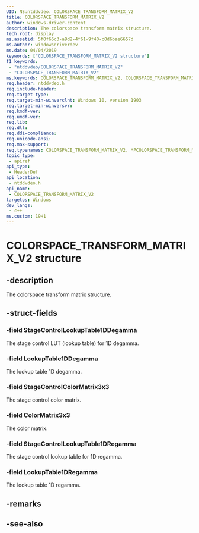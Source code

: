 ```yaml
---
UID: NS:ntddvdeo._COLORSPACE_TRANSFORM_MATRIX_V2
title: COLORSPACE_TRANSFORM_MATRIX_V2
author: windows-driver-content
description: The colorspace transform matrix structure.
tech.root: display
ms.assetid: 5f0f66c3-a9d2-4f61-9f40-c0d6bae6657d
ms.author: windowsdriverdev
ms.date: 04/04/2019
keywords: ["COLORSPACE_TRANSFORM_MATRIX_V2 structure"]
f1_keywords:
 - "ntddvdeo/COLORSPACE_TRANSFORM_MATRIX_V2"
 - "COLORSPACE_TRANSFORM_MATRIX_V2"
ms.keywords: COLORSPACE_TRANSFORM_MATRIX_V2, COLORSPACE_TRANSFORM_MATRIX_V2, *PCOLORSPACE_TRANSFORM_MATRIX_V2, 
req.header: ntddvdeo.h
req.include-header:
req.target-type:
req.target-min-winverclnt: Windows 10, version 1903
req.target-min-winversvr:
req.kmdf-ver:
req.umdf-ver:
req.lib:
req.dll:
req.ddi-compliance:
req.unicode-ansi:
req.max-support:
req.typenames: COLORSPACE_TRANSFORM_MATRIX_V2, *PCOLORSPACE_TRANSFORM_MATRIX_V2
topic_type: 
 - apiref
api_type: 
 - HeaderDef
api_location: 
 - ntddvdeo.h
api_name: 
 - COLORSPACE_TRANSFORM_MATRIX_V2
targetos: Windows
dev_langs:
 - c++
ms.custom: 19H1
---
```


# COLORSPACE_TRANSFORM_MATRIX_V2 structure

## -description

The colorspace transform matrix structure.

## -struct-fields

### -field StageControlLookupTable1DDegamma

The stage control LUT (lookup table) for 1D degamma.

### -field LookupTable1DDegamma

The lookup table 1D degamma.

### -field StageControlColorMatrix3x3

The stage control color matrix.

### -field ColorMatrix3x3

The color matrix.

### -field StageControlLookupTable1DRegamma

The stage control lookup table for 1D regamma.

### -field LookupTable1DRegamma
 
The lookup table 1D regamma.

## -remarks

## -see-also
